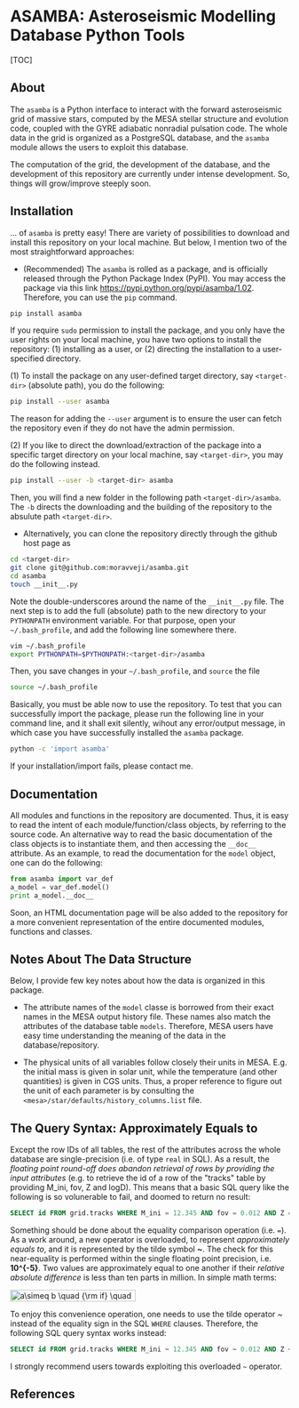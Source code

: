 # ASAMBA: Asteroseismic Modelling Database Python Tools

[TOC]

## About
The `asamba` is a Python interface to interact with the forward asteroseismic grid of massive stars, computed by the MESA stellar structure and evolution code, coupled with the GYRE adiabatic nonradial pulsation code. The whole data in the grid is organized as a PostgreSQL database, and the `asamba` module allows the users to exploit this database.

The computation of the grid, the development of the database, and the development of this repository are currently under intense development. So, things will grow/improve steeply soon.

## Installation
... of `asamba` is pretty easy! There are variety of possibilities to download and install this repository on your local machine. But below, I mention two of the most straightforward approaches:

* (Recommended) The `asamba` is rolled as a package, and is officially released through the Python Package Index (PyPI). You may access the package via this link <https://pypi.python.org/pypi/asamba/1.02>. Therefore, you can use the `pip` command. 

```bash
pip install asamba 
```

If you require `sudo` permission to install the package, and you only have the user rights on your local machine, you have two options to install the repository: (1) installing as a user, or (2) directing the installation to a user-specified directory.

(1) To install the package on any user-defined target directory, say `<target-dir>` (absolute path), you do the following:

```bash
pip install --user asamba 
```

The reason for adding the `--user` argument is to ensure the user can fetch the repository even if they do not have the admin permission. 

(2) If you like to direct the download/extraction of the package into a specific target directory on your local machine, say `<target-dir>`, you may do the following instead.

```bash
pip install --user -b <target-dir> asamba 
```

Then, you will find a new folder in the following path `<target-dir>/asamba`. The `-b` directs the downloading and the building of the repository to the absulute path `<target-dir>`.

* Alternatively, you can clone the repository directly through the github host page as

```bash
cd <target-dir>
git clone git@github.com:moravveji/asamba.git
cd asamba
touch __init__.py
```
Note the double-underscores around the name of the `__init__.py` file. The next step is to add the full (absolute) path to the new directory to your `PYTHONPATH` environment variable. For that purpose, open your `~/.bash_profile`, and add the following line somewhere there.

```bash
vim ~/.bash_profile
export PYTHONPATH=$PYTHONPATH:<target-dir>/asamba
```

Then, you save changes in your `~/.bash_profile`, and `source` the file

```bash
source ~/.bash_profile
```

Basically, you must be able now to use the repository. To test that you can successfully import the package, please run the following line in your command line, and it shall exit silently, wihout any error/output message, in which case you have successfully installed the `asamba` package.

```bash
python -c 'import asamba'
```

If your installation/import fails, please contact me.

## Documentation
All modules and functions in the repository are documented. Thus, it is easy to read the intent of each module/function/class objects, by referring to the source code. An alternative way to read the basic documentation of the class objects is to instantiate them, and then accessing the `__doc__` attribute. As an example, to read the documentation for the `model` object, one can do the following:

```python
from asamba import var_def
a_model = var_def.model()
print a_model.__doc__
```
Soon, an HTML documentation page will be also added to the repository for a more convenient representation of the entire documented modules, functions and classes.

## Notes About The Data Structure
Below, I provide few key notes about how the data is organized in this package.

* The attribute names of the `model` classe is borrowed from their exact names in the MESA output history file. These names also match the attributes of the database table `models`. Therefore, MESA users have easy time understanding the meaning of the data in the database/repository.

* The physical units of all variables follow closely their units in MESA. E.g. the initial mass is given in solar unit, while the temperature (and other quantities) is given in CGS units. Thus, a proper reference to figure out the unit of each parameter is by consulting the `<mesa>/star/defaults/history_columns.list` file.

## The Query Syntax: Approximately Equals to
Except the row IDs of all tables, the rest of the attributes across the whole database are single-precision (i.e. of type `real` in SQL). As a result, the *floating point round-off does abandon retrieval of rows by providing the input attributes* (e.g. to retrieve the id of a row of the "tracks" table by providing M_ini, fov, Z and logD). This means that a basic SQL query like the following is so volunerable to fail, and doomed to return no result:

```SQL
SELECT id FROM grid.tracks WHERE M_ini = 12.345 AND fov = 0.012 AND Z = 0.014 AND logD = 02.34;
```

Something should be done about the equality comparison operation (i.e. `=`). As a work around, a new operator is overloaded, to represent *approximately equals to*, and it is represented by the tilde symbol **~**. The check for this near-equality is performed within the single floating point precision, i.e. **10^{-5}**. Two values are approximately equal to one another if their *relative absolute difference* is less than ten parts in million. In simple math terms:

<img src="http://www.sciweavers.org/tex2img.php?eq=a%5Csimeq%20b%20%5Cquad%20%7B%5Crm%20if%7D%20%5Cquad%20%7Ca-b%7C%20%5Cleq%2010%5E%7B-5%7D%20%7Ca%7C&bc=White&fc=Black&im=jpg&fs=12&ff=arev&edit=0" align="center" border="0" alt="a\simeq b \quad {\rm if} \quad |a-b| \leq 10^{-5} |a|" width="226" height="21" />

To enjoy this convenience operation, one needs to use the tilde operator *~* instead of the equality sign in the SQL `WHERE` clauses. Therefore, the following SQL query syntax works instead:

```SQL
SELECT id FROM grid.tracks WHERE M_ini ~ 12.345 AND fov ~ 0.012 AND Z ~ 0.014 AND logD ~ 02.34;
```

I strongly recommend users towards exploiting this overloaded `~` operator.

## References